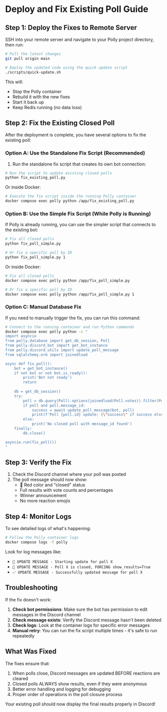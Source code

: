 # Deploy and Fix Existing Poll Guide

## Step 1: Deploy the Fixes to Remote Server

SSH into your remote server and navigate to your Polly project directory, then run:

```bash
# Pull the latest changes
git pull origin main

# Deploy the updated code using the quick update script
./scripts/quick-update.sh
```

This will:
- Stop the Polly container
- Rebuild it with the new fixes
- Start it back up
- Keep Redis running (no data loss)

## Step 2: Fix the Existing Closed Poll

After the deployment is complete, you have several options to fix the existing poll:

### Option A: Use the Standalone Fix Script (Recommended)

1. Run the standalone fix script that creates its own bot connection:
```bash
# Run the script to update existing closed polls
python fix_existing_poll.py
```

Or inside Docker:
```bash
# Execute the fix script inside the running Polly container
docker compose exec polly python /app/fix_existing_poll.py
```

### Option B: Use the Simple Fix Script (While Polly is Running)

If Polly is already running, you can use the simpler script that connects to the existing bot:

```bash
# Fix all closed polls
python fix_poll_simple.py

# Or fix a specific poll by ID
python fix_poll_simple.py 1
```

Or inside Docker:
```bash
# Fix all closed polls
docker compose exec polly python /app/fix_poll_simple.py

# Or fix a specific poll by ID  
docker compose exec polly python /app/fix_poll_simple.py 1
```

### Option C: Manual Database Fix

If you need to manually trigger the fix, you can run this command:

```bash
# Connect to the running container and run Python commands
docker compose exec polly python -c "
import asyncio
from polly.database import get_db_session, Poll
from polly.discord_bot import get_bot_instance
from polly.discord_utils import update_poll_message
from sqlalchemy.orm import joinedload

async def fix_poll():
    bot = get_bot_instance()
    if not bot or not bot.is_ready():
        print('Bot not ready')
        return
    
    db = get_db_session()
    try:
        poll = db.query(Poll).options(joinedload(Poll.votes)).filter(Poll.status == 'closed').first()
        if poll and poll.message_id:
            success = await update_poll_message(bot, poll)
            print(f'Poll {poll.id} update: {\"success\" if success else \"failed\"}')
        else:
            print('No closed poll with message_id found')
    finally:
        db.close()

asyncio.run(fix_poll())
"
```

## Step 3: Verify the Fix

1. Check the Discord channel where your poll was posted
2. The poll message should now show:
   - 🏁 Red color and "closed" status
   - Full results with vote counts and percentages
   - Winner announcement
   - No more reaction emojis

## Step 4: Monitor Logs

To see detailed logs of what's happening:

```bash
# Follow the Polly container logs
docker compose logs -f polly
```

Look for log messages like:
- `🔄 UPDATE MESSAGE - Starting update for poll X`
- `🏁 UPDATE MESSAGE - Poll X is closed, FORCING show_results=True`
- `✅ UPDATE MESSAGE - Successfully updated message for poll X`

## Troubleshooting

If the fix doesn't work:

1. **Check bot permissions**: Make sure the bot has permission to edit messages in the Discord channel
2. **Check message exists**: Verify the Discord message hasn't been deleted
3. **Check logs**: Look at the container logs for specific error messages
4. **Manual retry**: You can run the fix script multiple times - it's safe to run repeatedly

## What Was Fixed

The fixes ensure that:
1. When polls close, Discord messages are updated BEFORE reactions are cleared
2. Closed polls ALWAYS show results, even if they were anonymous
3. Better error handling and logging for debugging
4. Proper order of operations in the poll closure process

Your existing poll should now display the final results properly in Discord!
